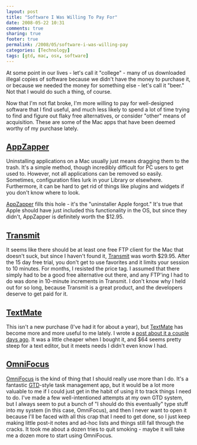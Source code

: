 ```yaml
---
layout: post
title: "Software I Was Willing To Pay For"
date: 2008-05-22 10:31
comments: true
sharing: true
footer: true
permalink: /2008/05/software-i-was-willing-pay
categories: [Technology]
tags: [gtd, mac, osx, software]
---
```

At some point in our lives - let's call it "college" - many of us downloaded illegal copies of software because we didn't have the money to purchase it, or because we needed the money for something else - let's call it "beer."  Not that I would do such a thing, of course.

Now that I'm not flat broke, I'm more willing to pay for well-designed software that I find useful, and much less likely to spend a lot of time trying to find and figure out flaky free alternatives, or consider "other" means of acquisition.  These are some of the Mac apps that have been deemed worthy of my purchase lately.

[AppZapper](http://www.appzapper.com/)
---------
Uninstalling applications on a Mac usually just means dragging them to the trash.  It's a simple method, though incredibly difficult for PC users to get used to.  However, not all applications can be removed so easily.  Sometimes, configuration files lurk in your Library or elsewhere.  Furthermore, it can be hard to get rid of things like plugins and widgets if you don't know where to look.

[AppZapper](http://www.appzapper.com/) fills this hole - it's the "uninstaller Apple forgot."  It's true that Apple should have just included this functionality in the OS, but since they didn't, AppZapper is definitely worth the $12.95.

[Transmit](http://www.panic.com/transmit/)
--------
It seems like there should be at least one free FTP client for the Mac that doesn't suck, but since I haven't found it, [Transmit](http://www.panic.com/transmit/) was worth $29.95.  After the 15 day free trial, you don't get to use favorites and it limits your session to 10 minutes.  For months, I resisted the price tag.  I assumed that there simply had to be a good free alternative out there, and any FTP'ing I had to do was done in 10-minute increments in Transmit.  I don't know why I held out for so long, because Transmit is a great product, and the developers deserve to get paid for it.

[TextMate](http://macromates.com/)
--------
This isn't a new purchase (I've had it for about a year), but [TextMate](http://macromates.com/) has become more and more useful to me lately.  I wrote a [post about it a couple days ago](/2008/05/editors-i-have-known-and-loved).  It was a little cheaper when I bought it, and $64 seems pretty steep for a text editor, but it meets needs I didn't even know I had.

[OmniFocus](http://www.omnigroup.com/applications/omnifocus/)
---------
[OmniFocus](http://www.omnigroup.com/applications/omnifocus/) is the kind of thing that I should really use more than I do.  It's a fantastic [GTD](http://www.davidco.com/what_is_gtd.php)-style task management app, but it would be a lot more valuable to me if I could just get in the habit of using it to track things I need to do.  I've made a few well-intentioned attempts at my own GTD system, but I always seem to put a bunch of "I should do this eventually" type stuff into my system (in this case, OmniFocus), and then I never want to open it because I'll be faced with all this crap that I need to get done, so I just keep making little post-it notes and ad-hoc lists and things still fall through the cracks.  It took me about a dozen tries to quit smoking - maybe it will take me a dozen more to start using OmniFocus.
